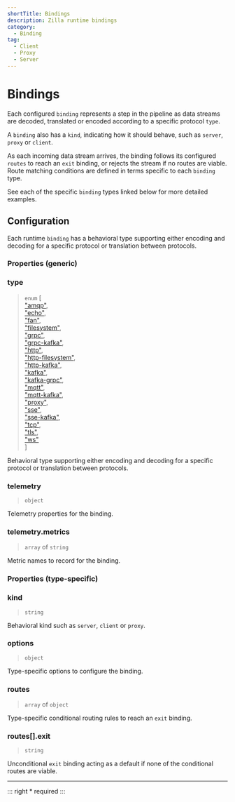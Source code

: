 ```yaml
---
shortTitle: Bindings
description: Zilla runtime bindings
category:
  - Binding
tag:
  - Client
  - Proxy
  - Server
---
```


# Bindings

Each configured `binding` represents a step in the pipeline as data streams are decoded, translated or encoded according to a specific protocol `type`.

A `binding` also has a `kind`, indicating how it should behave, such as `server`, `proxy` or `client`.

As each incoming data stream arrives, the binding follows its configured `routes` to reach an `exit` binding, or rejects the stream if no routes are viable. Route matching conditions are defined in terms specific to each `binding` type.

See each of the specific `binding` types linked below for more detailed examples.

## Configuration

Each runtime `binding` has a behavioral type supporting either encoding and decoding for a specific protocol or translation between protocols.

### Properties (generic)

### type

> `enum` \[\
> ["amqp"](binding-amqp.md),\
> ["echo"](binding-echo.md),\
> ["fan"](binding-fan.md),\
> ["filesystem"](binding-filesystem.md),\
> ["grpc"](binding-grpc.md),\
> ["grpc-kafka"](binding-grpc-kafka.md),\
> ["http"](binding-http.md),\
> ["http-filesystem"](binding-http-filesystem.md),\
> ["http-kafka"](binding-http-kafka.md),\
> ["kafka"](binding-kafka.md),\
> ["kafka-grpc"](binding-kafka-grpc.md),\
> ["mqtt"](binding-mqtt.md),\
> ["mqtt-kafka"](binding-mqtt-kafka.md),\
> ["proxy"](binding-proxy.md),\
> ["sse"](binding-sse.md),\
> ["sse-kafka"](binding-sse-kafka.md),\
> ["tcp"](binding-tcp.md),\
> ["tls"](binding-tls.md),\
> ["ws"](binding-ws.md)\
> \]

Behavioral type supporting either encoding and decoding for a specific protocol or translation between protocols.

### telemetry

> `object`

Telemetry properties for the binding.

### telemetry.metrics

> `array` of `string`

Metric names to record for the binding.

### Properties (type-specific)

### kind

> `string`

Behavioral kind such as `server`, `client` or `proxy`.

### options

> `object`

Type-specific options to configure the binding.

### routes

> `array` of `object`

Type-specific conditional routing rules to reach an `exit` binding.

### routes[].exit

> `string`

Unconditional `exit` binding acting as a default if none of the conditional routes are viable.

---

::: right
\* required
:::
